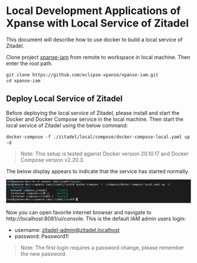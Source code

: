 # Local Development Applications of Xpanse with Local Service of Zitadel

This document will describe how to use docker to build a local service of Zitadel.

Clone project [xpanse-iam](https://github.com/eclipse-xpanse/xpanse-iam.git) from remote to workspace in local machine.
Then enter the root path.

```shell
git clone https://github.com/eclipse-xpanse/xpanse-iam.git
cd xpanse-iam
 ```

## Deploy Local Service of Zitadel

Before deploying the local service of Zitadel, please install and start the Docker and Docker Compose service in the
local machine. Then start the local service of Zitadel using the below command:

```shell
docker-compose -f ./zitadel/local/compose/docker-compose-local.yaml up -d
 ```

> Note: This setup is tested against Docker version 20.10.17 and Docker Compose version v2.20.3.

The below display appears to indicate that the service has started normally.

![docker_run_zitadel_services](../static/docker_run_zitadel_services.png)

Now you can open favorite internet browser and navigate to http://localhost:8081/ui/console. This is the default IAM
admin users login:

* username: zitadel-admin@zitadel.localhost
* password: Password1!

> Note: The first login requires a password change, please remember the new password.



